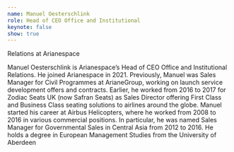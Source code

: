 ```yaml
---
name: Manuel Oesterschlink
role: Head of CEO Office and Institutional
keynote: false
show: true
---
```


Relations at Arianespace

Manuel Oesterschlink is Arianespace’s Head of CEO Office and Institutional 
Relations. He joined Arianespace in 2021. 
Previously, Manuel was Sales Manager for Civil Programmes at ArianeGroup, 
working on launch service development offers and contracts.
Earlier, he worked from 2016 to 2017 for Zodiac Seats UK (now Safran Seats) as 
Sales Director offering First Class and Business Class seating solutions to airlines 
around the globe. 
Manuel started his career at Airbus Helicopters, where he worked from 2008 to 2016 
in various commercial positions. In particular, he was named Sales Manager for 
Governmental Sales in Central Asia from 2012 to 2016.
He holds a degree in European Management Studies from the University of 
Aberdeen